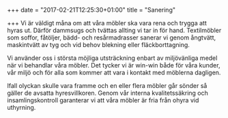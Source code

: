 +++
date = "2017-02-21T12:25:30+01:00"
title = "Sanering"

+++
Vi är väldigt måna om att våra möbler ska vara rena och trygga att hyras ut. Därför dammsugs och tvättas allting vi tar in för hand. Textilmöbler som soffor, fåtöljer, bädd- och resårmadrasser sanerar vi genom ångtvätt, maskintvätt av tyg och vid behov blekning eller fläckborttagning.

Vi använder oss i största möjliga utsträckning enbart av miljövänliga medel när vi behandlar våra möbler. Det tycker vi är win-win både för våra kunder, vår miljö och för alla som kommer att vara i kontakt med möblerna dagligen. 

Ifall olyckan skulle vara framme och en eller flera möbler går sönder så gäller de avsatta hyresvillkoren. Genom vår interna kvalitetssäkring och insamlingskontroll garanterar vi att våra möbler är fria från ohyra vid uthyrning. 